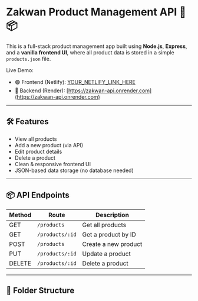 # Zakwan Product Management API 🧠📦

This is a full-stack product management app built using **Node.js**, **Express**, and a **vanilla frontend UI**, where all product data is stored in a simple `products.json` file.

Live Demo:
- 🟢 Frontend (Netlify): [YOUR_NETLIFY_LINK_HERE](#)
- 🔵 Backend (Render): [https://zakwan-api.onrender.com](https://zakwan-api.onrender.com)

---

## 🛠 Features

- View all products
- Add a new product (via API)
- Edit product details
- Delete a product
- Clean & responsive frontend UI
- JSON-based data storage (no database needed)

---

## 📦 API Endpoints

| Method | Route                  | Description            |
|--------|------------------------|------------------------|
| GET    | `/products`            | Get all products       |
| GET    | `/products/:id`        | Get a product by ID    |
| POST   | `/products`            | Create a new product   |
| PUT    | `/products/:id`        | Update a product       |
| DELETE | `/products/:id`        | Delete a product       |

---

## 📁 Folder Structure
